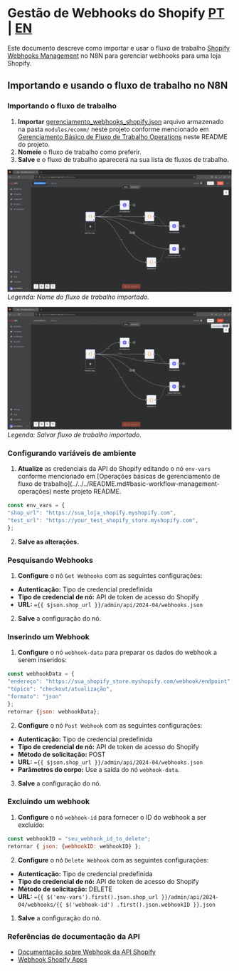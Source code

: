# Gestão de Webhooks do Shopify [PT](gerenciamento_de_webhooks_shopify.md) | [EN](gerenciamento_de_webhooks_shopify-en_us.md)

Este documento descreve como importar e usar o fluxo de trabalho [Shopify Webhooks Management](../../../modules/ecomm/gerenciamento_de_webhooks_shopify.json) no N8N para gerenciar webhooks para uma loja Shopify.

## Importando e usando o fluxo de trabalho no N8N

### Importando o fluxo de trabalho

1. **Importar** [gerenciamento_webhooks_shopify.json](../../../modules/ecomm/gerenciamento_webhooks_shopify.json) arquivo armazenado na pasta `modules/ecomm/` neste projeto conforme mencionado em [Gerenciamento Básico de Fluxo de Trabalho Operations](../../../README.md#basic-workflow-management-operations) neste README do projeto.
2. **Nomeie** o fluxo de trabalho como preferir.
3. **Salve** e o fluxo de trabalho aparecerá na sua lista de fluxos de trabalho.

![Nome do fluxo de trabalho importado](../../assets/pictures/ecomm/pic_01_n8n_name_workflow.png)
*Legenda: Nome do fluxo de trabalho importado.*

![Salvar fluxo de trabalho importado](../../assets/pictures/ecomm/pic_02_n8n_save_workflow.png)
*Legenda: Salvar fluxo de trabalho importado.*

### Configurando variáveis ​​de ambiente

1. **Atualize** as credenciais da API do Shopify editando o nó `env-vars` conforme mencionado em [Operações básicas de gerenciamento de fluxo de trabalho](../../../README.md#basic-workflow-management- operações) neste projeto README.

 ```javascript
 const env_vars = {
 "shop_url": "https://sua_loja_shopify.myshopify.com",
 "test_url": "https://your_test_shopify_store.myshopify.com",
 };
 ```

2. **Salve as alterações.**

### Pesquisando Webhooks

1. **Configure** o nó `Get Webhooks` com as seguintes configurações:

- **Autenticação:** Tipo de credencial predefinida
- **Tipo de credencial de nó:** API de token de acesso do Shopify
- **URL:** `={{ $json.shop_url }}/admin/api/2024-04/webhooks.json`

2. **Salve** a configuração do nó.

### Inserindo um Webhook

1. **Configure** o nó `webhook-data` para preparar os dados do webhook a serem inseridos:

 ```javascript
 const webhookData = {
 "endereço": "https://sua_shopify_store.myshopify.com/webhook/endpoint",
 "tópico": "checkout/atualização",
 "formato": "json"
 };
 retornar {json: webhookData};
 ```

2. **Configure** o nó `Post Webhook` com as seguintes configurações:

- **Autenticação:** Tipo de credencial predefinida
- **Tipo de credencial de nó:** API de token de acesso do Shopify
- **Método de solicitação:** POST
- **URL:** `={{ $json.shop_url }}/admin/api/2024-04/webhooks.json`
- **Parâmetros do corpo:** Use a saída do nó `webhook-data`.

3. **Salve** a configuração do nó.

### Excluindo um webhook

1. **Configure** o nó `webhook-id` para fornecer o ID do webhook a ser excluído:

 ```javascript
 const webhookID = "seu_webhook_id_to_delete";
 retornar { json: {webhookID: webhookID} };
 ```

2. **Configure** o nó `Delete Webhook` com as seguintes configurações:

- **Autenticação:** Tipo de credencial predefinida
- **Tipo de credencial de nó:** API de token de acesso do Shopify
- **Método de solicitação:** DELETE
- **URL:** `={{ $('env-vars').first().json.shop_url }}/admin/api/2024-04/webhooks/{{ $('webhook-id') .first().json.webhookID }}.json`

1. **Salve** a configuração do nó.

### Referências de documentação da API

- [Documentação sobre Webhook da API Shopify](https://shopify.dev/docs/api/admin-rest/2024-04/resources/webhook)
- [Webhook Shopify Apps](https://shopify.dev/docs/apps/build/webhooks)
